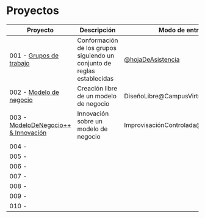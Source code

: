 # Proyectos

Proyecto|Descripción|Modo de entrega
-|-|-
001 - [Grupos de trabajo](01-grupos.md)|Conformación de los grupos siguiendo un conjunto de reglas establecidas|[@hojaDeAsistencia](https://docs.google.com/spreadsheets/d/1ODkRS23-FB3Wwlym12cgz4bSi2TRUPy--1tQiZMeXl8/edit?usp=sharing)
002 - [Modelo de negocio](02-modeloDeNegocio.md)|Creación libre de un modelo de negocio|DiseñoLibre@CampusVirtual
003 - [ModeloDeNegocio++ & Innovación](03-innovacion.md)| Innovación sobre un modelo de negocio|ImprovisaciónControlada@CampusVirtual
004 - | |
005 - | |
006 - | |
007 - | |
008 - | |
009 - | |
010 - | |
